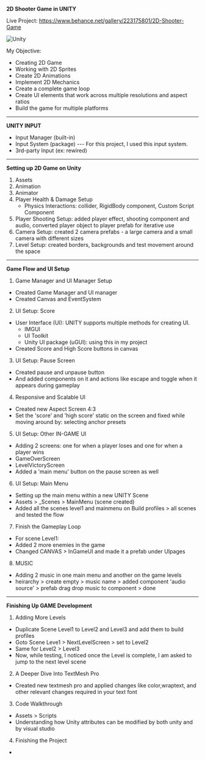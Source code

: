 **2D Shooter Game in UNITY** 

Live Project: https://www.behance.net/gallery/223175801/2D-Shooter-Game 

![Unity](https://img.shields.io/badge/Unity-100000?style=for-the-badge&logo=unity&logoColor=white)

My Objective:
- Creating 2D Game
- Working with 2D Sprites
- Create 2D Animations
- Implement 2D Mechanics
- Create a complete game loop
- Create UI elements that work across multiple resolutions and aspect ratios
- Build the game for multiple platforms

___

**UNITY INPUT**
- Input Manager (built-in)
- Input System (package) --- For this project, I used this input system.
- 3rd-party Input (ex: rewired)

___

**Setting up 2D Game on Unity**

1. Assets
2. Animation
3. Animator
4. Player Health & Damage Setup
   -  Physics Interactions: collider, RigidBody component, Custom Script Component
5. Player Shooting Setup: added player effect, shooting component and audio, converted player object to player prefab for iterative use
6. Camera Setup: created 2 camera prefabs - a large camera and a small camera with different sizes
7. Level Setup: created borders, backgrounds and test movement around the space

___

**Game Flow and UI Setup**

1. Game Manager and UI Manager Setup
- Created Game Manager and UI manager
- Created Canvas and EventSystem

2. UI Setup: Score
-  User Interface (UI): UNITY supports multiple methods for creating UI.
   + IMGUI
   + UI Toolkit
   + Unity UI package (uGUI): using this in my project
- Created Score and High Score buttons in canvas

3. UI Setup: Pause Screen
-  Created pause and unpause button
-  And added components on it and actions like escape and toggle when it appears during gameplay

4. Responsive and Scalable UI
-  Created new Aspect Screen 4:3
-  Set the 'score' and 'high score' static on the screen and fixed while moving around by: selecting anchor presets

5. UI Setup: Other IN-GAME UI
-  Adding 2 screens: one for when a player loses and one for when a player wins
-  GameOverScreen
-  LevelVictoryScreen
-  Added a 'main menu' button on the pause screen as well

6. UI Setup: Main Menu
-  Setting up the main menu within a new UNITY Scene
-  Assets > _Scenes > MainMenu (scene created)
-  Added all the scenes level1 and mainmenu on Build profiles > all scenes and tested the flow

7. Finish the Gameplay Loop
-  For scene Level1:
-  Added 2 more enemies in the game
-  Changed CANVAS > InGameUI and made it a prefab under UIpages

8. MUSIC
-  Adding 2 music in one main menu and another on the game levels
-  heirarchy > create empty > music name > added component 'audio source' > prefab drag drop music to component > done

___

**Finishing Up GAME Development**

1. Adding More Levels
-  Duplicate Scene Level1 to Level2 and Level3 and add them to build profiles
-  Goto Scene Leve1 > NextLevelScreen > set to Level2
-  Same for Level2 > Level3
-  Now, while testing, I noticed once the Level is complete, I am asked to jump to the next level scene

2. A Deeper Dive Into TextMesh Pro
-  Created new textmesh pro and applied changes like color,wraptext, and other relevant changes required in your text font

3. Code Walkthrough
-  Assets > Scripts
-  Understanding how Unity attributes can be modified by both unity and by visual studio

4. Finishing the Project
-  



